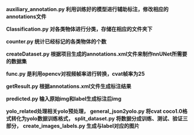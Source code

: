 **auxiliary_annotation.py 利用训练好的模型进行辅助标注，修改相应的annotations文件**

**Classification.py 对各类物体进行分类，存储在相应的文件夹下**

**counter.py 统计已经标记的各类物体的个数**

**createDataset.py 根据项目生成的annotations.xml文件来制作nnUNet所需要的数据集**

**func.py 是利用opencv对视频帧率进行转换，cvat帧率为25**

**getResult.py 根据annotations.xml文件生成标注结果**

**predicted.py 输入原始img和label生成标注后img**

**yolo_related处理相关yolo预处理，**
**general_json2yolo.py 将cvat coco1.0格式转化为yolo数据训练格式，**
**split_dataset.py 将数据分成训练、测试、验证三部分，**
**create_images_labels.py 生成与label对应的图片**
